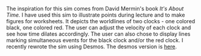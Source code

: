 The inspiration for this sim comes from David Mermin's book *It's About Time.* I have used this sim to illustrate points during lecture and to make figures for worksheets. It depicts the worldlines of two clocks - one colored black, one colored red. The user can adjust the velocity of each clock and see how time dilates accordingly. The user can also chose to display lines marking simultaneous events for the black clock and/or the red clock. I recently rewrote the sim using Desmos. The desmos version is [here](https://nhsegal.github.io/timedilation/). 